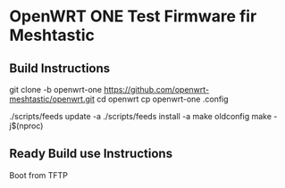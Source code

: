 
# OpenWRT ONE Test Firmware fir Meshtastic

## Build Instructions
git clone -b openwrt-one https://github.com/openwrt-meshtastic/openwrt.git
cd openwrt
cp openwrt-one .config

./scripts/feeds update -a
./scripts/feeds install -a
make oldconfig
make -j$(nproc)

## Ready Build use Instructions

Boot from TFTP
